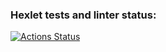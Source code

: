 ### Hexlet tests and linter status:
[![Actions Status](https://github.com/sonnolento/frontend-project-44/workflows/hexlet-check/badge.svg)](https://github.com/sonnolento/frontend-project-44/actions)